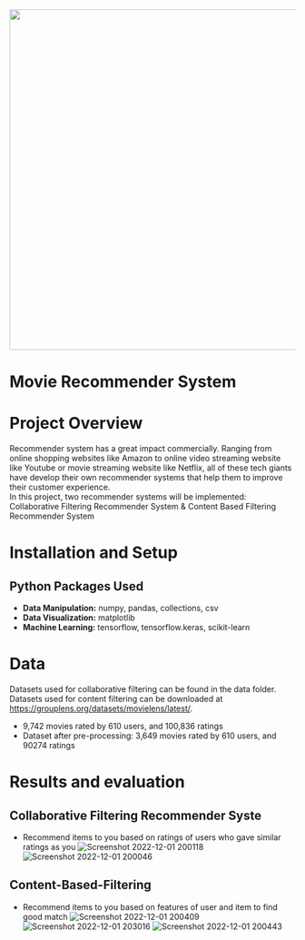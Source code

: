 <img src="https://github.com/trtrgfh/Movie-Recommender-System/assets/73056232/8907f554-2e58-4e81-a959-986762d1fbae" width="600"/>

# Movie Recommender System

# Project Overview
Recommender system has a great impact commercially. Ranging from online shopping websites like Amazon to online video streaming website like Youtube or movie streaming website like Netflix, all of these tech giants have develop their own recommender systems that help them to improve their customer experience.\
In this project, two recommender systems will be implemented: Collaborative Filtering Recommender System & Content Based Filtering Recommender System

# Installation and Setup
## Python Packages Used
- **Data Manipulation:** numpy, pandas, collections, csv
- **Data Visualization:** matplotlib
- **Machine Learning:** tensorflow, tensorflow.keras, scikit-learn

# Data
Datasets used for collaborative filtering can be found in the data folder. \
Datasets used for content filtering can be downloaded at https://grouplens.org/datasets/movielens/latest/.
  - 9,742 movies rated by 610 users, and 100,836 ratings
  - Dataset after pre-processing: 3,649 movies rated by 610 users, and 90274 ratings

# Results and evaluation
## Collaborative Filtering Recommender Syste
- Recommend items to you based on ratings of users who gave similar ratings as you
![Screenshot 2022-12-01 200118](https://user-images.githubusercontent.com/73056232/205191434-c7acc7c2-fedd-40cf-8da0-821e73b77539.png)
![Screenshot 2022-12-01 200046](https://user-images.githubusercontent.com/73056232/205191441-36f263d3-0123-4575-bc41-f969b18eeab8.png)

## Content-Based-Filtering
- Recommend items to you based on features of user and item to find good match
![Screenshot 2022-12-01 200409](https://user-images.githubusercontent.com/73056232/205191613-686f0d4f-8fd3-4879-91fd-093b4645d522.png)
![Screenshot 2022-12-01 203016](https://user-images.githubusercontent.com/73056232/205194354-a03dca4c-1403-4786-8ca9-c5ae222d1eb2.png)
![Screenshot 2022-12-01 200443](https://user-images.githubusercontent.com/73056232/205191616-e35d7ecb-bfd8-4276-b654-3859280bab87.png)

